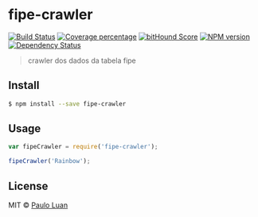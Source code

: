 # fipe-crawler 
[![Build Status][travis-image]][travis-url] 
[![Coverage percentage][coveralls-image]][coveralls-url]
[![bitHound Score](bithound-image)][bithound-url]
[![NPM version][npm-image]][npm-url] 
[![Dependency Status][daviddm-image]][daviddm-url] 

> crawler dos dados da tabela fipe


## Install

```sh
$ npm install --save fipe-crawler
```


## Usage

```js
var fipeCrawler = require('fipe-crawler');

fipeCrawler('Rainbow');
```

## License

MIT © [Paulo Luan](https://github.com/pauloluan/)


[npm-image]: https://badge.fury.io/js/fipe-crawler.svg
[npm-url]: https://npmjs.org/package/fipe-crawler
[travis-image]: https://travis-ci.org/pauloluan/fipe-crawler.svg?branch=master
[travis-url]: https://travis-ci.org/pauloluan/fipe-crawler
[daviddm-image]: https://david-dm.org/pauloluan/fipe-crawler.svg?theme=shields.io
[daviddm-url]: https://david-dm.org/pauloluan/fipe-crawler
[coveralls-image]: https://coveralls.io/repos/pauloluan/fipe-crawler/badge.svg
[coveralls-url]: https://coveralls.io/r/pauloluan/fipe-crawler
[bithound-image]: https://www.bithound.io/github/PauloLuan/fipe-crawler/badges/score.svg
[bithound-url]: https://www.bithound.io/github/PauloLuan/fipe-crawler
